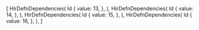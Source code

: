 [
    HirDefnDependencies(
        Id {
            value: 13,
        },
    ),
    HirDefnDependencies(
        Id {
            value: 14,
        },
    ),
    HirDefnDependencies(
        Id {
            value: 15,
        },
    ),
    HirDefnDependencies(
        Id {
            value: 16,
        },
    ),
]
